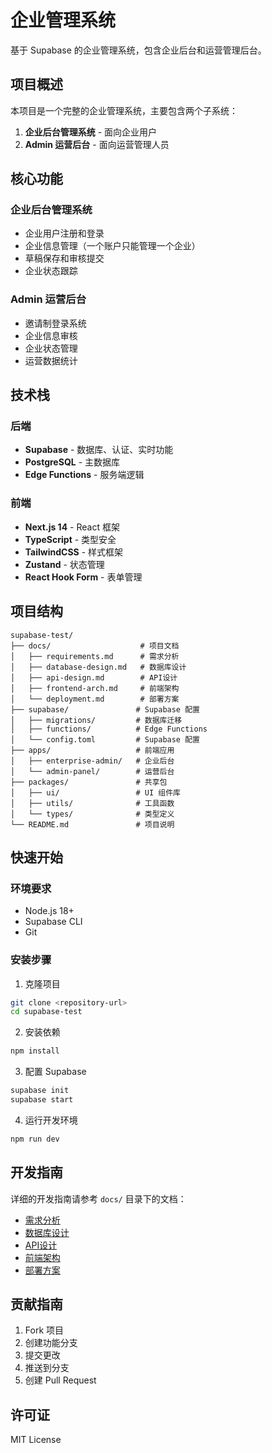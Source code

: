 # 企业管理系统

基于 Supabase 的企业管理系统，包含企业后台和运营管理后台。

## 项目概述

本项目是一个完整的企业管理系统，主要包含两个子系统：

1. **企业后台管理系统** - 面向企业用户
2. **Admin 运营后台** - 面向运营管理人员

## 核心功能

### 企业后台管理系统
- 企业用户注册和登录
- 企业信息管理（一个账户只能管理一个企业）
- 草稿保存和审核提交
- 企业状态跟踪

### Admin 运营后台
- 邀请制登录系统
- 企业信息审核
- 企业状态管理
- 运营数据统计

## 技术栈

### 后端
- **Supabase** - 数据库、认证、实时功能
- **PostgreSQL** - 主数据库
- **Edge Functions** - 服务端逻辑

### 前端
- **Next.js 14** - React 框架
- **TypeScript** - 类型安全
- **TailwindCSS** - 样式框架
- **Zustand** - 状态管理
- **React Hook Form** - 表单管理

## 项目结构

```
supabase-test/
├── docs/                    # 项目文档
│   ├── requirements.md      # 需求分析
│   ├── database-design.md   # 数据库设计
│   ├── api-design.md        # API设计
│   ├── frontend-arch.md     # 前端架构
│   └── deployment.md        # 部署方案
├── supabase/               # Supabase 配置
│   ├── migrations/         # 数据库迁移
│   ├── functions/          # Edge Functions
│   └── config.toml         # Supabase 配置
├── apps/                   # 前端应用
│   ├── enterprise-admin/   # 企业后台
│   └── admin-panel/        # 运营后台
├── packages/               # 共享包
│   ├── ui/                 # UI 组件库
│   ├── utils/              # 工具函数
│   └── types/              # 类型定义
└── README.md               # 项目说明
```

## 快速开始

### 环境要求
- Node.js 18+
- Supabase CLI
- Git

### 安装步骤

1. 克隆项目
```bash
git clone <repository-url>
cd supabase-test
```

2. 安装依赖
```bash
npm install
```

3. 配置 Supabase
```bash
supabase init
supabase start
```

4. 运行开发环境
```bash
npm run dev
```

## 开发指南

详细的开发指南请参考 `docs/` 目录下的文档：

- [需求分析](./docs/requirements.md)
- [数据库设计](./docs/database-design.md)
- [API设计](./docs/api-design.md)
- [前端架构](./docs/frontend-arch.md)
- [部署方案](./docs/deployment.md)

## 贡献指南

1. Fork 项目
2. 创建功能分支
3. 提交更改
4. 推送到分支
5. 创建 Pull Request

## 许可证

MIT License 